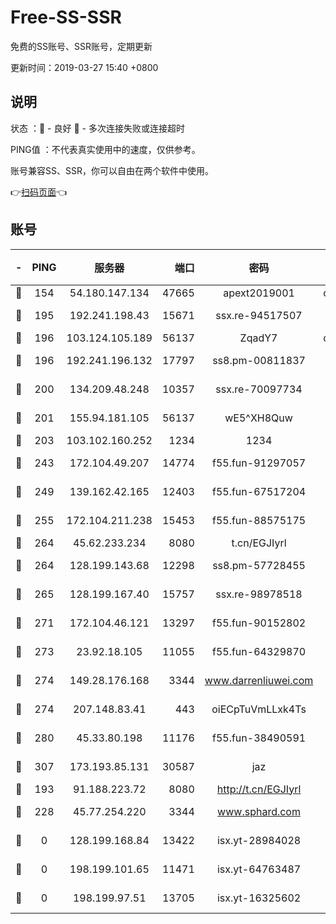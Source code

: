 # Free-SS-SSR

免费的SS账号、SSR账号，定期更新

更新时间：2019-03-27 15:40 +0800

## 说明

状态     ：🙂 - 良好 🙁 - 多次连接失败或连接超时

PING值   ：不代表真实使用中的速度，仅供参考。

账号兼容SS、SSR，你可以自由在两个软件中使用。

👉[扫码页面](https://liesauer.github.io/Free-SS-SSR/)👈

## 账号

|-|PING|服务器|端口|密码|加密方式|区域|
|:----:|:----:|:-----:|-----:|:----:|:----:|:----:|
|🙂|154|54.180.147.134|47665|apext2019001|chacha20|KR|
|🙂|195|192.241.198.43|15671|ssx.re-94517507|aes-256-cfb|US|
|🙂|196|103.124.105.189|56137|ZqadY7|chacha20|US|
|🙂|196|192.241.196.132|17797|ss8.pm-00811837|aes-256-cfb|US|
|🙂|200|134.209.48.248|10357|ssx.re-70097734|aes-256-cfb|US|
|🙂|201|155.94.181.105|56137|wE5^XH8Quw|aes-256-cfb|US|
|🙂|203|103.102.160.252|1234|1234|rc4-md5|JP|
|🙂|243|172.104.49.207|14774|f55.fun-91297057|aes-256-cfb|SG|
|🙂|249|139.162.42.165|12403|f55.fun-67517204|aes-256-cfb|SG|
|🙂|255|172.104.211.238|15453|f55.fun-88575175|aes-256-cfb|US|
|🙂|264|45.62.233.234|8080|t.cn/EGJIyrl|rc4-md5|CA|
|🙂|264|128.199.143.68|12298|ss8.pm-57728455|aes-256-cfb|SG|
|🙂|265|128.199.167.40|15757|ssx.re-98978518|aes-256-cfb|SG|
|🙂|271|172.104.46.121|13297|f55.fun-90152802|aes-256-cfb|SG|
|🙂|273|23.92.18.105|11055|f55.fun-64329870|aes-256-cfb|US|
|🙂|274|149.28.176.168|3344|www.darrenliuwei.com|aes-256-cfb|AU|
|🙂|274|207.148.83.41|443|oiECpTuVmLLxk4Ts|aes-256-cfb|AU|
|🙂|280|45.33.80.198|11176|f55.fun-38490591|aes-256-cfb|US|
|🙂|307|173.193.85.131|30587|jaz|aes-256-cfb|US|
|🙂|193|91.188.223.72|8080|http://t.cn/EGJIyrl|rc4-md5|RU|
|🙂|228|45.77.254.220|3344|www.sphard.com|aes-256-cfb|SG|
|🙁|0|128.199.168.84|13422|isx.yt-28984028|aes-256-cfb|SG|
|🙁|0|198.199.101.65|11471|isx.yt-64763487|aes-256-cfb|US|
|🙁|0|198.199.97.51|13705|isx.yt-16325602|aes-256-cfb|US|
